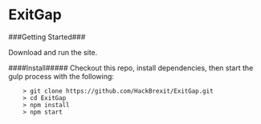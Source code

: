 # ExitGap

###Getting Started###

Download and run the site.

####Install#####
Checkout this repo, install dependencies, then start the gulp process with the following:

```
	> git clone https://github.com/HackBrexit/ExitGap.git
	> cd ExitGap
	> npm install
	> npm start
```
